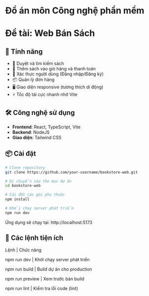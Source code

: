 # Đồ án môn Công nghệ phần mềm
# Đề tài: Web Bán Sách

## 🚀 Tính năng

- 🔎 Duyệt và tìm kiếm sách
- 🛒 Thêm sách vào giỏ hàng và thanh toán
- 🔐 Xác thực người dùng (Đăng nhập/Đăng ký)
- 📦 Quản lý đơn hàng
- 🖥️ Giao diện responsive (tương thích di động)
- ⚡ Tốc độ tải cực nhanh nhờ Vite

## 🛠️ Công nghệ sử dụng

- **Frontend**: React, TypeScript, Vite
- **Backend**: NodeJS
- **Giao diện**: Tailwind CSS

## 📦 Cài đặt
```bash
# Clone repository
git clone https://github.com/your-username/bookstore-web.git

# Di chuyển vào thư mục dự án
cd bookstore-web

# Cài đặt các gói phụ thuộc
npm install

# Khởi chạy server phát triển
npm run dev
```
Ứng dụng sẽ chạy tại: http://localhost:5173

## 🧹 Các lệnh tiện ích

Lệnh | Chức năng

npm run dev | Khởi chạy server phát triển

npm run build | Build dự án cho production

npm run preview | Xem trước bản build

npm run lint | Kiểm tra lỗi code (lint)

